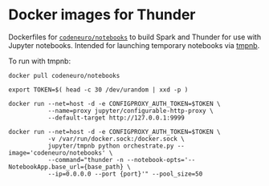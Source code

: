 # Docker images for Thunder

Dockerfiles for [`codeneuro/notebooks`](https://registry.hub.docker.com/u/codeneuro/notebooks/) to build Spark and Thunder for use with Jupyter notebooks. Intended for launching temporary notebooks via [tmpnb](https://github.com/jupyter/tmpnb).

To run with tmpnb:

```
docker pull codeneuro/notebooks
```
```
export TOKEN=$( head -c 30 /dev/urandom | xxd -p )
```
```
docker run --net=host -d -e CONFIGPROXY_AUTH_TOKEN=$TOKEN \
           --name=proxy jupyter/configurable-http-proxy \
           --default-target http://127.0.0.1:9999
```
```
docker run --net=host -d -e CONFIGPROXY_AUTH_TOKEN=$TOKEN \
           -v /var/run/docker.sock:/docker.sock \
           jupyter/tmpnb python orchestrate.py --image='codeneuro/notebooks' \
           --command="thunder -n --notebook-opts='--NotebookApp.base_url={base_path} \
           --ip=0.0.0.0 --port {port}'" --pool_size=50
```


